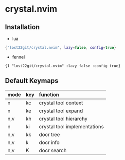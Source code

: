 # crystal.nvim

## Installation

- lua

```lua
{"lost22git/crystal.nvim", lazy=false, config=true}
```

- fennel

```fennel
{1 "lost22git/crystal.nvim" :lazy false :config true}
```

## Default Keymaps

|mode|key|function|
|:----|:----|:----|
| n | <Leader>kc | crystal tool context |
| n | <Leader>ke | crystal tool expand |
| n,v | <Leader>kh | crystal tool hierarchy |
| n | <Leader>ki| crystal tool implementations |
| n,v | <Leader>kk | docr tree |
| n,v | <Leader>k | docr info |
| n,v | <Leader>K | docr search |
